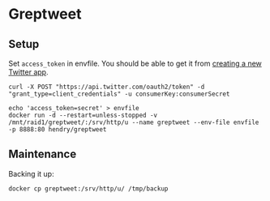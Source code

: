 # Greptweet

## Setup

Set `access_token` in envfile. You should be able to get it from [creating a new Twitter app](https://dev.twitter.com/apps/new).

	curl -X POST "https://api.twitter.com/oauth2/token" -d "grant_type=client_credentials" -u consumerKey:consumerSecret

	echo 'access_token=secret' > envfile
	docker run -d --restart=unless-stopped -v /mnt/raid1/greptweet/:/srv/http/u --name greptweet --env-file envfile -p 8888:80 hendry/greptweet

## Maintenance

Backing it up:

	docker cp greptweet:/srv/http/u/ /tmp/backup
